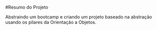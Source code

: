 #Resumo do Projeto

Abstraindo um bootcamp e criando um projeto baseado na abstração usando os pilares da Orientação a Objetos.